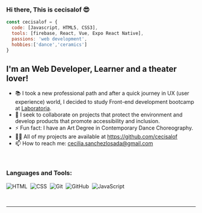 ### Hi there, This is cecisalof :sunglasses:

```js
const cecisalof = {
  code: [Javascript, HTML5, CSS3],
  tools: [firebase, React, Vue, Expo React Native],
  passions: 'web development',
  hobbies:['dance','ceramics']
}

```
## I'm an Web Developer, Learner and a theater lover!
- 📚 I took a new professional path and after a quick journey in UX (user experience) world, I decided to study Front-end development bootcamp at [Laboratoria](https://www.laboratoria.la/). 
- 👯 I seek to collaborate on projects that protect the environment and develop products that promote accessibility and inclusion.
- ⚡ Fun fact: I have an Art Degree in Contemporary Dance Choreography.
- 👨‍💻 All of my projects are available at https://github.com/cecisalof
- 📫 How to reach me: cecilia.sanchezlosada@gmail.com


<br />

### Languages and Tools:


![HTML](https://img.shields.io/badge/-HTML-05122A?style=flat&logo=HTML5)&nbsp;
![CSS](https://img.shields.io/badge/-CSS-05122A?style=flat&logo=CSS3&logoColor=1572B6)&nbsp;
![Git](https://img.shields.io/badge/-Git-05122A?style=flat&logo=git)&nbsp;
![GitHub](https://img.shields.io/badge/-GitHub-05122A?style=flat&logo=github)&nbsp;
![JavaScript](https://img.shields.io/badge/-JavaScript-05122A?style=flat&logo=javascript)&nbsp;


<br />

---

